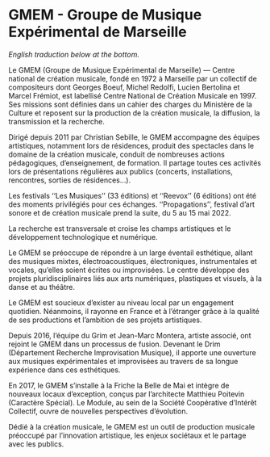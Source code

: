 # GMEM - Groupe de Musique Expérimental de Marseille

*English traduction below at the bottom.*

Le GMEM (Groupe de Musique Expérimental de Marseille) — Centre national de création musicale, fondé en 1972 à Marseille par un collectif de compositeurs dont Georges Boeuf, Michel Redolfi, Lucien Bertolina et Marcel Frémiot, est labellisé Centre National de Création Musicale en 1997. Ses missions sont définies dans un cahier des charges du Ministère de la Culture et reposent sur la production de la création musicale, la diffusion, la transmission et la recherche.

Dirigé depuis 2011 par Christian Sebille, le GMEM accompagne des équipes artistiques, notamment lors de résidences, produit des spectacles dans le domaine de la création musicale, conduit de nombreuses actions pédagogiques, d’enseignement, de formation. Il partage toutes ces activités lors de présentations régulières aux publics (concerts, installations, rencontres, sorties de résidences…).

Les festivals ‘‘Les Musiques’’ (33 éditions) et ‘‘Reevox’’ (6 éditions) ont été des moments privilégiés pour ces échanges.
‘‘Propagations’’, festival d’art sonore et de création musicale prend la suite, du 5 au 15 mai 2022.

La recherche est transversale et croise les champs artistiques et le développement technologique et numérique.

Le GMEM se préoccupe de  répondre à un large éventail esthétique, allant des musiques mixtes, électroacoustiques, électroniques, instrumentales et vocales, qu’elles soient écrites ou improvisées. Le centre développe des projets pluridisciplinaires liés aux arts numériques, plastiques et visuels, à la danse et au théâtre.

Le GMEM est soucieux d’exister au niveau local par un engagement quotidien. Néanmoins, il rayonne en France et à l’étranger grâce à la qualité de ses productions et l’ambition de ses projets artistiques.

Depuis 2016, l’équipe du Grim et Jean-Marc Montera, artiste associé, ont rejoint le GMEM dans un processus de fusion. Devenant le Drim (Département Recherche Improvisation Musique), il apporte une ouverture aux musiques expérimentales et improvisées au travers de sa longue expérience dans ces esthétiques.

En 2017, le GMEM s’installe à la Friche la Belle de Mai et intègre de nouveaux locaux d’exception, conçus par l’architecte Matthieu Poitevin (Caractère Spécial). Le Module, au sein de la Société Coopérative d’Intérêt Collectif, ouvre de nouvelles perspectives d’évolution.

Dédié à la création musicale, le GMEM est un outil de production musicale préoccupé par l’innovation artistique, les enjeux sociétaux et le partage avec les publics.
